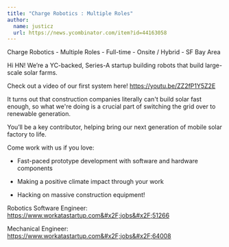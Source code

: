 ```yaml
---
title: "Charge Robotics : Multiple Roles"
author:
  name: justicz
  url: https://news.ycombinator.com/item?id=44163058
---
```

Charge Robotics - Multiple Roles - Full-time - Onsite &#x2F; Hybrid - SF Bay Area

Hi HN! We’re a YC-backed, Series-A startup building robots that build large-scale solar farms.

Check out a video of our first system here! <a href="https:&#x2F;&#x2F;youtu.be&#x2F;ZZ2fP1Y5Z2E" rel="nofollow">https:&#x2F;&#x2F;youtu.be&#x2F;ZZ2fP1Y5Z2E</a>

It turns out that construction companies literally can&#x27;t build solar fast enough, so what we&#x27;re doing is a crucial part of switching the grid over to renewable generation.

You’ll be a key contributor, helping bring our next generation of mobile solar factory to life.

Come work with us if you love:

* Fast-paced prototype development with software and hardware components

* Making a positive climate impact through your work

* Hacking on massive construction equipment!

Robotics Software Engineer: <a href="https:&#x2F;&#x2F;www.workatastartup.com&#x2F;jobs&#x2F;51266" rel="nofollow">https:&#x2F;&#x2F;www.workatastartup.com&#x2F;jobs&#x2F;51266</a>

Mechanical Engineer: <a href="https:&#x2F;&#x2F;www.workatastartup.com&#x2F;jobs&#x2F;64008" rel="nofollow">https:&#x2F;&#x2F;www.workatastartup.com&#x2F;jobs&#x2F;64008</a>
<JobApplication />
